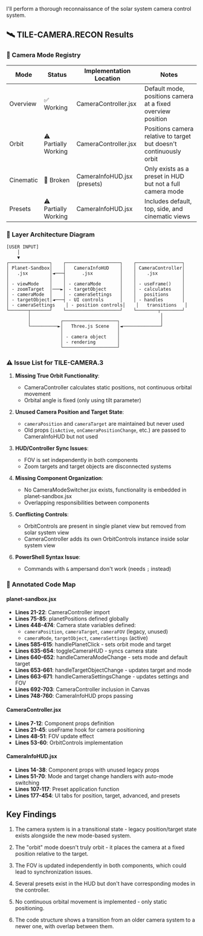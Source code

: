 I'll perform a thorough reconnaissance of the solar system camera control system.

## 🛰️ TILE-CAMERA.RECON Results

### 🧠 Camera Mode Registry

| Mode      | Status                | Implementation Location        | Notes                                                    |
|-----------|----------------------|--------------------------------|----------------------------------------------------------|
| Overview  | ✅ Working           | CameraController.jsx           | Default mode, positions camera at a fixed overview position |
| Orbit     | ⚠️ Partially Working | CameraController.jsx           | Positions camera relative to target but doesn't continuously orbit |
| Cinematic | 🚫 Broken            | CameraInfoHUD.jsx (presets)    | Only exists as a preset in HUD but not a full camera mode |
| Presets   | ⚠️ Partially Working | CameraInfoHUD.jsx             | Includes default, top, side, and cinematic views |

### 🧭 Layer Architecture Diagram

```
[USER INPUT]
    │
    ▼
┌───────────────┐    ┌────────────────────┐    ┌─────────────────┐
│ Planet-Sandbox│    │   CameraInfoHUD    │    │ CameraController│
│   .jsx        │◄───┤      .jsx          │    │    .jsx         │
│               │    │                    │    │                 │
│ - viewMode    │    │ - cameraMode       │    │ - useFrame()    │
│ - zoomTarget  │───►│ - targetObject     │    │ - calculates    │
│ - cameraMode  │    │ - cameraSettings   │    │   positions     │
│ - targetObject│◄───┤ - UI controls      │    │ - handles       │
│ - cameraSettings    │ - position controls│    │   transitions   │
└───────┬───────┘    └────────────────────┘    └────────┬────────┘
        │                                                │
        │           ┌────────────────────┐               │
        └──────────►│   Three.js Scene   │◄──────────────┘
                    │                    │
                    │ - camera object    │
                    │ - rendering        │
                    └────────────────────┘
```

### ⚠️ Issue List for TILE-CAMERA.3

1. **Missing True Orbit Functionality**:
   - CameraController calculates static positions, not continuous orbital movement
   - Orbital angle is fixed (only using tilt parameter)

2. **Unused Camera Position and Target State**:
   - `cameraPosition` and `cameraTarget` are maintained but never used
   - Old props (`isActive`, `onCameraPositionChange`, etc.) are passed to CameraInfoHUD but not used

3. **HUD/Controller Sync Issues**:
   - FOV is set independently in both components
   - Zoom targets and target objects are disconnected systems

4. **Missing Component Organization**:
   - No CameraModeSwitcher.jsx exists, functionality is embedded in planet-sandbox.jsx
   - Overlapping responsibilities between components

5. **Conflicting Controls**:
   - OrbitControls are present in single planet view but removed from solar system view
   - CameraController adds its own OrbitControls instance inside solar system view

6. **PowerShell Syntax Issue**:
   - Commands with `&` ampersand don't work (needs `;` instead)

### 📎 Annotated Code Map

#### planet-sandbox.jsx
- **Lines 21-22**: CameraController import 
- **Lines 75-85**: planetPositions defined globally
- **Lines 448-474**: Camera state variables defined:
  - `cameraPosition`, `cameraTarget`, `cameraFOV` (legacy, unused)
  - `cameraMode`, `targetObject`, `cameraSettings` (active)
- **Lines 585-615**: handlePlanetClick - sets orbit mode and target
- **Lines 635-654**: toggleCameraHUD - syncs camera state
- **Lines 640-652**: handleCameraModeChange - sets mode and default target
- **Lines 653-661**: handleTargetObjectChange - updates target and mode
- **Lines 663-671**: handleCameraSettingsChange - updates settings and FOV
- **Lines 692-703**: CameraController inclusion in Canvas
- **Lines 748-760**: CameraInfoHUD props passing

#### CameraController.jsx
- **Lines 7-12**: Component props definition
- **Lines 21-45**: useFrame hook for camera positioning
- **Lines 48-51**: FOV update effect
- **Lines 53-60**: OrbitControls implementation

#### CameraInfoHUD.jsx
- **Lines 14-38**: Component props with unused legacy props
- **Lines 51-70**: Mode and target change handlers with auto-mode switching
- **Lines 107-117**: Preset application function
- **Lines 177-454**: UI tabs for position, target, advanced, and presets

## Key Findings

1. The camera system is in a transitional state - legacy position/target state exists alongside the new mode-based system.

2. The "orbit" mode doesn't truly orbit - it places the camera at a fixed position relative to the target.

3. The FOV is updated independently in both components, which could lead to synchronization issues.

4. Several presets exist in the HUD but don't have corresponding modes in the controller.

5. No continuous orbital movement is implemented - only static positioning.

6. The code structure shows a transition from an older camera system to a newer one, with overlap between them.
